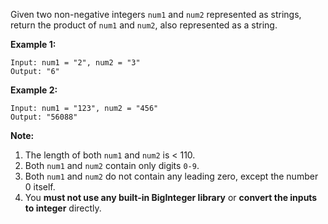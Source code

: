 Given two non-negative integers `num1` and `num2` represented as strings, return the product of `num1` and `num2`, also represented as a string.

**Example 1:**
```
Input: num1 = "2", num2 = "3"
Output: "6"
```
**Example 2:**
```
Input: num1 = "123", num2 = "456"
Output: "56088"
```
**Note:**

1.	The length of both `num1` and `num2` is < 110.
2.	Both `num1` and `num2` contain only digits `0-9`.
3.	Both `num1` and `num2` do not contain any leading zero, except the number 0 itself.
4.	You **must not use any built-in BigInteger library** or **convert the inputs to integer** directly.